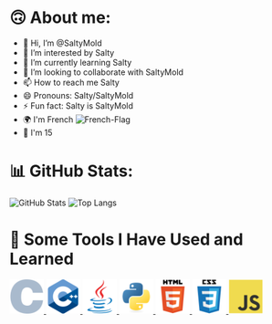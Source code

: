 # 🙃 About me:

- 👋 Hi, I’m @SaltyMold
- 👀 I’m interested by Salty
- 🌱 I’m currently learning Salty
- 💞️ I’m looking to collaborate with SaltyMold
- 📫 How to reach me Salty
- 😄 Pronouns: Salty/SaltyMold
- ⚡ Fun fact: Salty is SaltyMold
- 🌍 I'm French <img src="https://upload.wikimedia.org/wikipedia/commons/c/c3/Flag_of_France.svg" width="20" alt="French-Flag">
- 🎂 I'm 15

# 📊 GitHub Stats:

<!---![](https://github-readme-stats.vercel.app/api/top-langs/?username=SaltyMold&theme=dark&hide_border=false&include_all_commits=true&count_private=true&layout=compact)--->

<p align="left">
  <img src="https://github-readme-stats.vercel.app/api?username=SaltyMold&show_icons=true&theme=synthwave" alt="GitHub Stats" height="200"/>
  <img src="https://github-readme-stats.vercel.app/api/top-langs/?username=SaltyMold&theme=synthwave" alt="Top Langs" height="200"/>
</p>


# 🚀 Some Tools I Have Used and Learned
<p align="left"></a> 
<a href="https://www.cprogramming.com/" target="_blank" rel="noreferrer"> <img src="https://raw.githubusercontent.com/devicons/devicon/master/icons/c/c-original.svg" alt="c" width="60" height="60"/> </a> 
<a href="https://www.w3schools.com/cpp/" target="_blank" rel="noreferrer"> <img src="https://raw.githubusercontent.com/devicons/devicon/master/icons/cplusplus/cplusplus-original.svg" alt="cplusplus" width="60" height="60"/> </a> 
<a href="https://www.java.com" target="_blank" rel="noreferrer"> <img src="https://raw.githubusercontent.com/devicons/devicon/master/icons/java/java-original.svg" alt="java" width="60" height="60"/> </a> 
<a href="https://www.python.org" target="_blank" rel="noreferrer"> <img src="https://raw.githubusercontent.com/devicons/devicon/master/icons/python/python-original.svg" alt="python" width="60" height="60"/> </a> 
<a href="https://www.w3.org/html/" target="_blank" rel="noreferrer"> <img src="https://raw.githubusercontent.com/devicons/devicon/master/icons/html5/html5-original-wordmark.svg" alt="html5" width="60" height="60"/> </a>
<a href="https://www.w3schools.com/css/" target="_blank" rel="noreferrer"> <img src="https://raw.githubusercontent.com/devicons/devicon/master/icons/css3/css3-original-wordmark.svg" alt="css3" width="60" height="60"/> </a>
<a href="https://developer.mozilla.org/en-US/docs/Web/JavaScript" target="_blank" rel="noreferrer"> <img src="https://raw.githubusercontent.com/devicons/devicon/master/icons/javascript/javascript-original.svg" alt="javascript" width="60" height="60"/> </a>
</p>

<!---
SaltyMold/SaltyMold is a ✨ special ✨ repository because its `README.md` (this file) appears on your GitHub profile.
You can click the Preview link to take a look at your changes.
--->
